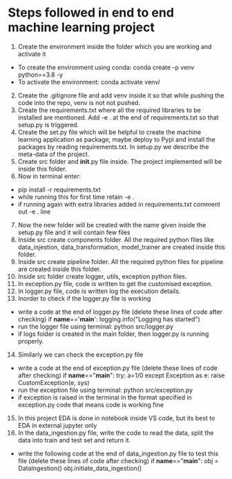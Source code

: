 # Steps followed in end to end machine learning project
1) Create the environment inside the folder which you are working and activate it
* To create the environment using conda:
conda create -p venv python==3.8 -y
* To activate the environment:
conda activate venv/
2) Create the .gitignore file and add venv inside it so that while pushing the code into the repo, venv is not not pushed.
3) Create the requirements.txt where all the required libraries to be installed are mentioned.
Add -e . at the end of requirements.txt so that setup.py is triggered.
4) Create the set.py file which will be helpful to create the machine learning application as package, maybe deploy to Pypi and install the packages by reading requirements.txt. In setup.py we describe the meta-data of the project.
5) Create src folder and __init__.py file inside. The project implemented will be inside this folder.
6) Now in terminal enter:
* pip install -r requirements.txt
* while running this for first time retain -e .
* if running again with extra libraries added in requirements.txt comment out -e . line
7) Now the new folder will be created with the name given inside the setup.py file and it will contain few files
8) Inside src create components folder. All the required python files like data_injestion, data_transformation, model_trainer are created inside this folder.
9) Inside src create pipeline folder. All the required python files for pipeline are created inside this folder.
10) Inside src folder create logger, utils, exception python files.
11) In exception.py file, code is written to get the customised exception.
12) In logger.py file, code is written log the execution details.
13) Inorder to check if the logger.py file is working 
* write a code at the end of logger.py file (delete these lines of code after checking)
if __name__=='__main__':
    logging.info("Logging has started")
* run the logger file using terminal: python src/logger.py
* if logs folder is created in the main folder, then logger.py is running properly.
14) Similarly we can check the exception.py file 
* write a code at the end of exception.py file (delete these lines of code after checking)
if __name__=="__main__":
    try:
        a=1/0
    except Exception as e:
        raise CustomException(e, sys)
* run the exception file using terminal: python src/exception.py
* if exception is raised in the terminal in the format specified in exception.py code that means code is working fine
15) In this project EDA is done in notebook inside VS code, but its best to EDA in external jupyter only
16) In the data_ingestion.py file, write the code to read the data, split the data into train and test set and return it.
* write the following code at the end of data_ingestion.py file to test this file (delete these lines of code after checking)
if __name__=="__main__":
    obj = DataIngestion()
    obj.initiate_data_ingestion()